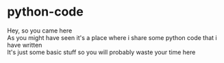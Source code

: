 # python-code
Hey, so you came here  
As you might have seen it's a place where i share some python code that i have written  
It's just some basic stuff so you will probably waste your time here
